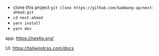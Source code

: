 - clone this project `git clone https://github.com/bambang-ap/next-ahmad.git`
- `cd next-ahmad`
- `yarn install`
- `yarn dev`

app: https://nextjs.org/

UI: https://tailwindcss.com/docs
